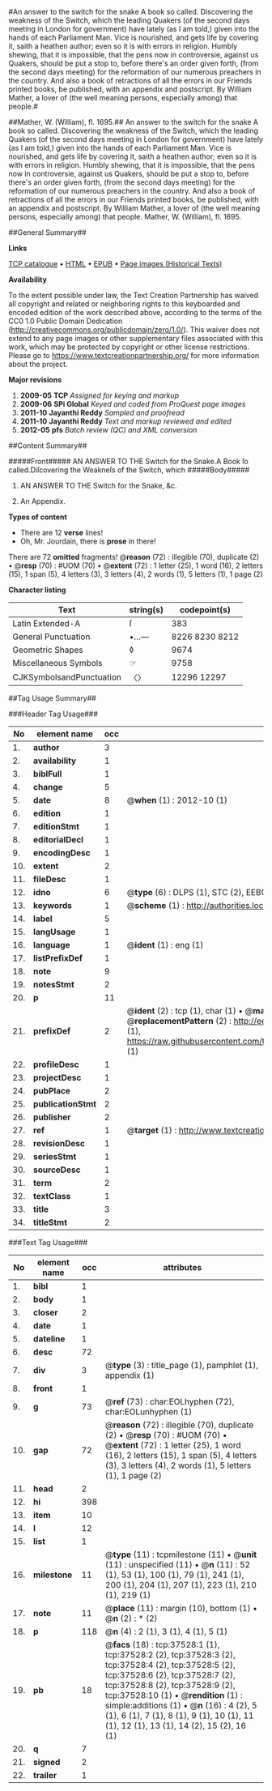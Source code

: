 #An answer to the switch for the snake A book so called. Discovering the weakness of the Switch, which the leading Quakers (of the second days meeting in London for government) have lately (as I am told,) given into the hands of each Parliament Man. Vice is nourished, and gets life by covering it, saith a heathen author; even so it is with errors in religion. Humbly shewing, that it is impossible, that the pens now in controversie, against us Quakers, should be put a stop to, before there's an order given forth, (from the second days meeting) for the reformation of our numerous preachers in the country. And also a book of retractions of all the errors in our Friends printed books, be published, with an appendix and postscript. By William Mather, a lover of (the well meaning persons, especially among) that people.#

##Mather, W. (William), fl. 1695.##
An answer to the switch for the snake A book so called. Discovering the weakness of the Switch, which the leading Quakers (of the second days meeting in London for government) have lately (as I am told,) given into the hands of each Parliament Man. Vice is nourished, and gets life by covering it, saith a heathen author; even so it is with errors in religion. Humbly shewing, that it is impossible, that the pens now in controversie, against us Quakers, should be put a stop to, before there's an order given forth, (from the second days meeting) for the reformation of our numerous preachers in the country. And also a book of retractions of all the errors in our Friends printed books, be published, with an appendix and postscript. By William Mather, a lover of (the well meaning persons, especially among) that people.
Mather, W. (William), fl. 1695.

##General Summary##

**Links**

[TCP catalogue](http://www.ota.ox.ac.uk/tcp/)  • 
[HTML](http://tei.it.ox.ac.uk/tcp/Texts-HTML/free/A50/A50257.html)  • 
[EPUB](http://tei.it.ox.ac.uk/tcp/Texts-EPUB/free/A50/A50257.epub) • 
[Page images (Historical Texts)](https://historicaltexts.jisc.ac.uk/eebo-99833053e)

**Availability**

To the extent possible under law, the Text Creation Partnership has waived all copyright and related or neighboring rights to this keyboarded and encoded edition of the work described above, according to the terms of the CC0 1.0 Public Domain Dedication (http://creativecommons.org/publicdomain/zero/1.0/). This waiver does not extend to any page images or other supplementary files associated with this work, which may be protected by copyright or other license restrictions. Please go to https://www.textcreationpartnership.org/ for more information about the project.

**Major revisions**

1. __2009-05__ __TCP__ *Assigned for keying and markup*
1. __2009-06__ __SPi Global__ *Keyed and coded from ProQuest page images*
1. __2011-10__ __Jayanthi Reddy__ *Sampled and proofread*
1. __2011-10__ __Jayanthi Reddy__ *Text and markup reviewed and edited*
1. __2012-05__ __pfs__ *Batch review (QC) and XML conversion*

##Content Summary##

#####Front#####
AN ANSWER TO THE Switch for the Snake.A Book ſo called.Diſcovering the Weakneſs of the Switch, which
#####Body#####

1. AN ANSWER TO THE Switch for the Snake, &c.

1. An Appendix.

**Types of content**

  * There are 12 **verse** lines!
  * Oh, Mr. Jourdain, there is **prose** in there!

There are 72 **omitted** fragments! 
 @__reason__ (72) : illegible (70), duplicate (2)  •  @__resp__ (70) : #UOM (70)  •  @__extent__ (72) : 1 letter (25), 1 word (16), 2 letters (15), 1 span (5), 4 letters (3), 3 letters (4), 2 words (1), 5 letters (1), 1 page (2)

**Character listing**


|Text|string(s)|codepoint(s)|
|---|---|---|
|Latin Extended-A|ſ|383|
|General Punctuation|•…—|8226 8230 8212|
|Geometric Shapes|◊|9674|
|Miscellaneous Symbols|☞|9758|
|CJKSymbolsandPunctuation|〈〉|12296 12297|

##Tag Usage Summary##

###Header Tag Usage###

|No|element name|occ|attributes|
|---|---|---|---|
|1.|__author__|3||
|2.|__availability__|1||
|3.|__biblFull__|1||
|4.|__change__|5||
|5.|__date__|8| @__when__ (1) : 2012-10 (1)|
|6.|__edition__|1||
|7.|__editionStmt__|1||
|8.|__editorialDecl__|1||
|9.|__encodingDesc__|1||
|10.|__extent__|2||
|11.|__fileDesc__|1||
|12.|__idno__|6| @__type__ (6) : DLPS (1), STC (2), EEBO-CITATION (1), PROQUEST (1), VID (1)|
|13.|__keywords__|1| @__scheme__ (1) : http://authorities.loc.gov/ (1)|
|14.|__label__|5||
|15.|__langUsage__|1||
|16.|__language__|1| @__ident__ (1) : eng (1)|
|17.|__listPrefixDef__|1||
|18.|__note__|9||
|19.|__notesStmt__|2||
|20.|__p__|11||
|21.|__prefixDef__|2| @__ident__ (2) : tcp (1), char (1)  •  @__matchPattern__ (2) : ([0-9\-]+):([0-9IVX]+) (1), (.+) (1)  •  @__replacementPattern__ (2) : http://eebo.chadwyck.com/downloadtiff?vid=$1&page=$2 (1), https://raw.githubusercontent.com/textcreationpartnership/Texts/master/tcpchars.xml#$1 (1)|
|22.|__profileDesc__|1||
|23.|__projectDesc__|1||
|24.|__pubPlace__|2||
|25.|__publicationStmt__|2||
|26.|__publisher__|2||
|27.|__ref__|1| @__target__ (1) : http://www.textcreationpartnership.org/docs/. (1)|
|28.|__revisionDesc__|1||
|29.|__seriesStmt__|1||
|30.|__sourceDesc__|1||
|31.|__term__|2||
|32.|__textClass__|1||
|33.|__title__|3||
|34.|__titleStmt__|2||


###Text Tag Usage###

|No|element name|occ|attributes|
|---|---|---|---|
|1.|__bibl__|1||
|2.|__body__|1||
|3.|__closer__|2||
|4.|__date__|1||
|5.|__dateline__|1||
|6.|__desc__|72||
|7.|__div__|3| @__type__ (3) : title_page (1), pamphlet (1), appendix (1)|
|8.|__front__|1||
|9.|__g__|73| @__ref__ (73) : char:EOLhyphen (72), char:EOLunhyphen (1)|
|10.|__gap__|72| @__reason__ (72) : illegible (70), duplicate (2)  •  @__resp__ (70) : #UOM (70)  •  @__extent__ (72) : 1 letter (25), 1 word (16), 2 letters (15), 1 span (5), 4 letters (3), 3 letters (4), 2 words (1), 5 letters (1), 1 page (2)|
|11.|__head__|2||
|12.|__hi__|398||
|13.|__item__|10||
|14.|__l__|12||
|15.|__list__|1||
|16.|__milestone__|11| @__type__ (11) : tcpmilestone (11)  •  @__unit__ (11) : unspecified (11)  •  @__n__ (11) : 52 (1), 53 (1), 100 (1), 79 (1), 241 (1), 200 (1), 204 (1), 207 (1), 223 (1), 210 (1), 219 (1)|
|17.|__note__|11| @__place__ (11) : margin (10), bottom (1)  •  @__n__ (2) : * (2)|
|18.|__p__|118| @__n__ (4) : 2 (1), 3 (1), 4 (1), 5 (1)|
|19.|__pb__|18| @__facs__ (18) : tcp:37528:1 (1), tcp:37528:2 (2), tcp:37528:3 (2), tcp:37528:4 (2), tcp:37528:5 (2), tcp:37528:6 (2), tcp:37528:7 (2), tcp:37528:8 (2), tcp:37528:9 (2), tcp:37528:10 (1)  •  @__rendition__ (1) : simple:additions (1)  •  @__n__ (16) : 4 (2), 5 (1), 6 (1), 7 (1), 8 (1), 9 (1), 10 (1), 11 (1), 12 (1), 13 (1), 14 (2), 15 (2), 16 (1)|
|20.|__q__|7||
|21.|__signed__|2||
|22.|__trailer__|1||
